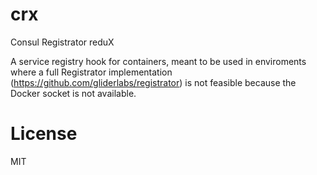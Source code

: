 # crx
Consul Registrator reduX

A service registry hook for containers, meant to be used in enviroments where a full Registrator implementation (https://github.com/gliderlabs/registrator) is not feasible because the Docker socket is not available.


# License 

MIT
